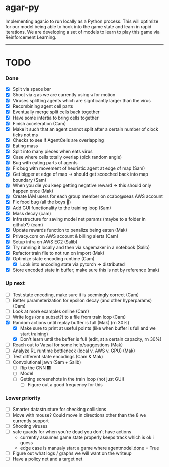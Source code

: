 # agar-py

Implementing agar.io to run locally as a Python process. This will optimize for our model being able to hook into the game state and learn in rapid iterations. We are developing a set of models to learn to play this game via Reinforcement Learning.

---

# TODO

### Done

- [x] Split via space bar
- [x] Shoot via `q` as we are currently using `w` for motion
- [x] Viruses splitting agents which are signficantly larger than the virus
- [x] Recombining agent cell parts
- [x] Eventually merge split cells back together
- [x] Have some intertia to bring cells together
- [x] Finish acceleration (Cam)
- [x] Make it such that an agent cannot split after a certain number of clock ticks not ms
- [x] Checks to see if AgentCells are overlapping
- [x] Eating mass
- [x] Split into many pieces when eats virus
- [x] Case where cells totally overlap (pick random angle)
- [x] Bug with eating parts of agents
- [x] Fix bug with movement of heuristic agent at edge of map (Sam)
- [x] Get bigger at edge of map -> should get scooched back into map boundary (Sam)
- [x] When you die you keep getting negative reward -> this should only happen once (Mak)
- [x] Create IAM users for each group member on ccabo@seas AWS account
- [x] Fix food bug (all the boys 😤)
- [x] Add GUI functionality to the training loop (Sam)
- [x] Mass decay (cam)
- [x] Infrastructure for saving model net params (maybe to a folder in github?) (cam)
- [x] Update rewards function to penalize being eaten (Mak)
- [x] Privacy.com on AWS account & billing alerts (Cam)
- [x] Setup infra on AWS EC2 (Salib)
- [x] Try running it locally and then via sagemaker in a notebook (Salib)
- [x] Refactor train file to not run on import (Mak)
- [x] Optimize state encoding runtime (Cam)
  - [x] Look into encoding state via pytorch -> distributed
- [x] Store encoded state in buffer; make sure this is not by reference (mak)

### Up next

- [ ] Test state encoding, make sure it is seemingly correct (Cam)
- [ ] Better parameterization for epsilon decay (and other hyperparams) (Cam)
- [ ] Look at more examples online (Cam)
- [ ] Write logs (or a subset?) to a file from train loop (Cam)
- [x] Random actions until replay buffer is full (Mak) (rn 30%)
  - [x] Make sure to print at useful points (like when buffer is full and we start training)
  - [x] Don't learn until the buffer is full (edit, at a certain capacity, rn 30%)
- [ ] Reach out to Vatsal for some help/suggestions (Mak)
- [ ] Analyze RL runtime bottleneck (local v. AWS v. GPU) (Mak)
- [ ] Test different state encodings (Cam & Mak)
- [ ] Convolutional jawn (Sam + Salib)
  - [ ] Rip the CNN 🎆
  - [ ] Model
  - [ ] Getting screenshots in the train loop (not just GUI)
    - [ ] Figure out a good frequency for this

### Lower priority

- [ ] Smarter datastructure for checking collisions
- [ ] Move with mouse? Could move in directions other than the 8 we currently support
- [ ] Shooting viruses
- [ ] safe guards for when you're dead you don't have actions
  - currently assumes game state properly keeps track which is ok i guess
  - edge case is manualy start a game where agentmodel.done = True
- [ ] Figure out what logs / graphs we will want on the writeup
- [ ] Have a policy net and a target net
